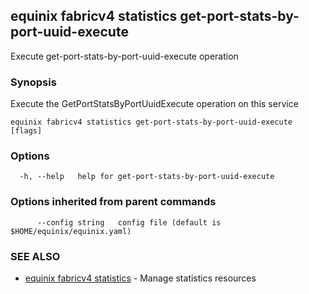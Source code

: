 ## equinix fabricv4 statistics get-port-stats-by-port-uuid-execute

Execute get-port-stats-by-port-uuid-execute operation

### Synopsis

Execute the GetPortStatsByPortUuidExecute operation on this service

```
equinix fabricv4 statistics get-port-stats-by-port-uuid-execute [flags]
```

### Options

```
  -h, --help   help for get-port-stats-by-port-uuid-execute
```

### Options inherited from parent commands

```
      --config string   config file (default is $HOME/equinix/equinix.yaml)
```

### SEE ALSO

* [equinix fabricv4 statistics](equinix_fabricv4_statistics.md)	 - Manage statistics resources

